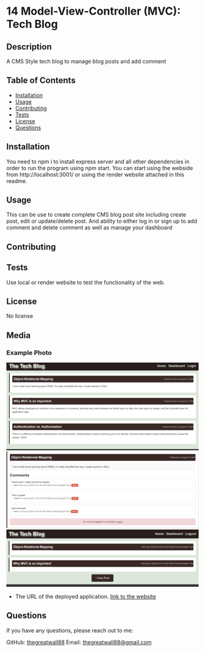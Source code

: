 # 14 Model-View-Controller (MVC): Tech Blog

## Description
A CMS Style tech blog to manage blog posts and add comment
## Table of Contents
- [Installation](#installation)
- [Usage](#usage)
- [Contributing](#contributing)
- [Tests](#tests)
- [License](#license)
- [Questions](#questions)

## Installation
You need to npm i to install express server and all other dependencies in order to run the program using npm start. You can start using the webside from http://localhost:3001/ or using the render website attached in this readme.

## Usage
This can be use to create complete CMS blog post site including create post, edit or update/delete post. And ability to either log in or sign up to add comment and delete comment as well as manage your dashboard
## Contributing

## Tests
Use local or render website to test the functionality of the web. 
## License

No license

## Media
### Example Photo
![Example Image](./Assets/Images/Screenshot%202024-08-25%20101308.png)
![Example Image](./Assets/Images/Screenshot%202024-08-25%20101341.png)
![Example Image](./Assets/Images/Screenshot%202024-08-25%20101404.png)

* The URL of the deployed application.
[link to the website](https://blog-2-0-bbec.onrender.com/)

## Questions
If you have any questions, please reach out to me:

GitHub: [thegreatwall88](https://github.com/thegreatwall88)
Email: thegreatwall88@gmail.com
